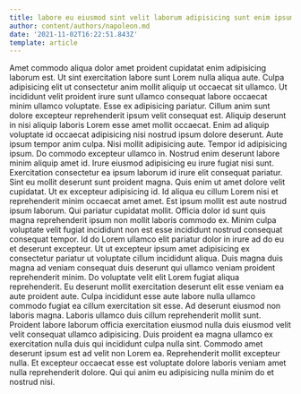 ```yaml
---
title: labore eu eiusmod sint velit laborum adipisicing sunt enim ipsum
author: content/authors/napoleon.md
date: '2021-11-02T16:22:51.843Z'
template: article
---
```


Amet commodo aliqua dolor amet proident cupidatat enim adipisicing laborum est. Ut sint exercitation labore sunt Lorem nulla aliqua aute. Culpa adipisicing elit ut consectetur anim mollit aliquip ut occaecat sit ullamco. Ut incididunt velit proident irure sunt ullamco consequat labore occaecat minim ullamco voluptate.
Esse ex adipisicing pariatur. Cillum anim sunt dolore excepteur reprehenderit ipsum velit consequat est. Aliquip deserunt in nisi aliquip laboris Lorem esse amet mollit occaecat. Enim ad aliquip voluptate id occaecat adipisicing nisi nostrud ipsum dolore deserunt. Aute ipsum tempor anim culpa. Nisi mollit adipisicing aute.
Tempor id adipisicing ipsum. Do commodo excepteur ullamco in. Nostrud enim deserunt labore minim aliquip amet id. Irure eiusmod adipisicing eu irure fugiat nisi sunt. Exercitation consectetur ea ipsum laborum id irure elit consequat pariatur.
Sint eu mollit deserunt sunt proident magna. Quis enim ut amet dolore velit cupidatat. Ut ex excepteur adipisicing id. Id aliqua eu cillum Lorem nisi et reprehenderit minim occaecat amet amet. Est ipsum mollit est aute nostrud ipsum laborum. Qui pariatur cupidatat mollit. Officia dolor id sunt quis magna reprehenderit ipsum non mollit laboris commodo ex. Minim culpa voluptate velit fugiat incididunt non est esse incididunt nostrud consequat consequat tempor.
Id do Lorem ullamco elit pariatur dolor in irure ad do eu et deserunt excepteur. Ut ut excepteur ipsum amet adipisicing ex consectetur pariatur ut voluptate cillum incididunt aliqua. Duis magna duis magna ad veniam consequat duis deserunt qui ullamco veniam proident reprehenderit minim. Do voluptate velit elit Lorem fugiat aliqua reprehenderit.
Eu deserunt mollit exercitation deserunt elit esse veniam ea aute proident aute. Culpa incididunt esse aute labore nulla ullamco commodo fugiat ea cillum exercitation sit esse. Ad deserunt eiusmod non laboris magna. Laboris ullamco duis cillum reprehenderit mollit sunt. Proident labore laborum officia exercitation eiusmod nulla duis eiusmod velit velit consequat ullamco adipisicing.
Duis proident ea magna ullamco ex exercitation nulla duis qui incididunt culpa nulla sint. Commodo amet deserunt ipsum est ad velit non Lorem ea. Reprehenderit mollit excepteur nulla. Et excepteur occaecat esse est voluptate dolore laboris veniam amet nulla reprehenderit dolore. Qui qui anim eu adipisicing nulla minim do et nostrud nisi.
